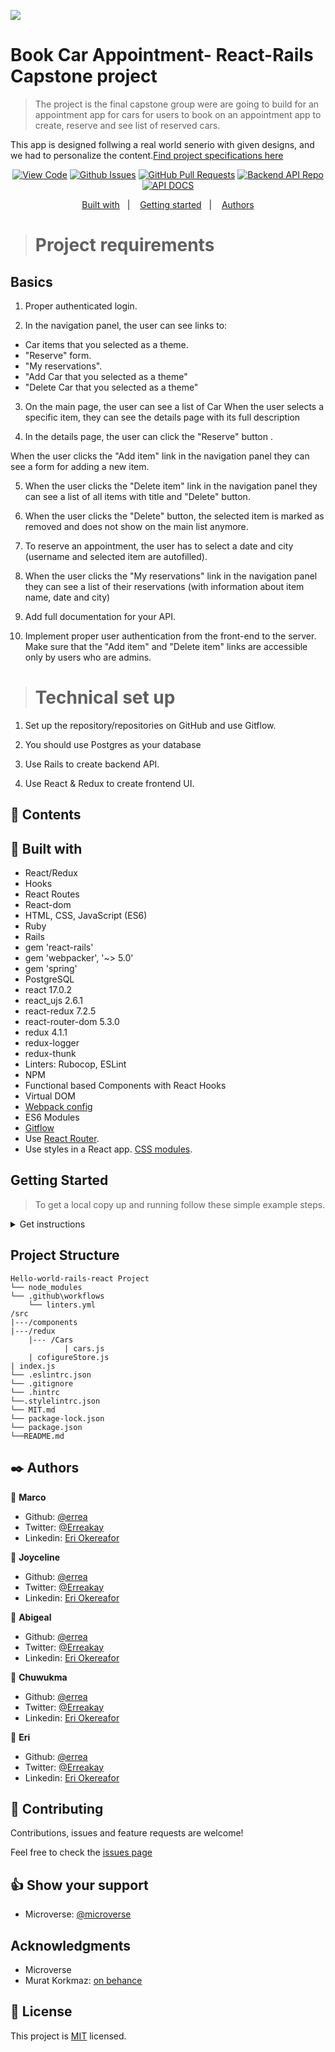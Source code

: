 
![](https://img.shields.io/badge/Microverse-blueviolet)

# Book Car Appointment- React-Rails Capstone project 

> The project is the final capstone group were are going to build for an appointment app for cars for users to book on an appointment app to create, reserve and see list of reserved cars. 

  
This app is designed follwing a real world senerio with given designs, and we had to personalize the content.[Find project specifications here](https://github.com/microverseinc/curriculum-final-capstone/blob/main/projects/business_requirements.md)


<div align="center">

[![View Code](https://img.shields.io/badge/View%20-Code-green)](https://github.com/mrigorir/group-final-capstone-react)
[![Github Issues](https://img.shields.io/badge/Github%20-Issues-red)](https://github.com/mrigorir/group-final-capstone-react/issues)
[![GitHub Pull Requests](https://img.shields.io/badge/GitHub-Pull%20Requests-blue)](https://github.com/errea/Hello-world-rails-react/pull/1)
[![Backend API Repo](https://img.shields.io/badge/Backend-API%20Repo-purple)](https://github.com/ccobasi/group-final-capstone)
[![API DOCS](https://img.shields.io/badge/API-Documentation%50-yellow)]()

</div>

<p align="center">
<a href="#with">Built with</a>&nbsp;&nbsp;&nbsp;|&nbsp;&nbsp;&nbsp;
<a href="#gs">Getting started</a>&nbsp;&nbsp;&nbsp;|&nbsp;&nbsp;&nbsp;
<a href="#author">Authors</a>
</p>


># Project requirements
  ## Basics

1. Proper authenticated login.

2. In the navigation panel, the user can see links to:

* Car items that you selected as a theme.
* "Reserve" form.
* "My reservations".
* "Add Car that you selected as a theme"
* "Delete  Car that you selected as a theme" 


3. On the main page, the user can see a list of Car
When the user selects a specific item, they can see the details page with its full description

4. In the details page, the user can click the "Reserve" button .

When the user clicks the "Add item" link in the navigation panel they can see a form for adding a new item.

5. When the user clicks the "Delete item" link in the navigation panel they can see a list of all items with title and "Delete" button.
   
6. When the user clicks the "Delete" button, the selected item is marked as removed and does not show on the main list anymore.
   
7. To reserve an appointment, the user has to select a date and city (username and selected item are autofilled).


8. When the user clicks the "My reservations" link in the navigation panel they can see a list of their reservations (with information about item name, date and city)

9. Add full documentation for your API.

10. Implement proper user authentication from the front-end to the server.
Make sure that the "Add item" and "Delete item" links are accessible only by users who are admins.

># Technical set up
1. Set up the repository/repositories on GitHub and use Gitflow.
   
2. You should use Postgres as your database
   
3. Use Rails to create backend API.
   
4. Use React & Redux to create frontend UI.

## 📝 Contents
 
## 🔧 Built with<a name = "with"></a>


- React/Redux
- Hooks
- React Routes
- React-dom
- HTML, CSS, JavaScript (ES6)
- Ruby
- Rails
- gem 'react-rails'
- gem 'webpacker', '~> 5.0'
- gem 'spring'
- PostgreSQL
- react 17.0.2
- react_ujs 2.6.1
- react-redux 7.2.5
- react-router-dom 5.3.0
- redux 4.1.1
- redux-logger
- redux-thunk
- Linters: Rubocop, ESLint
- NPM
- Functional based Components with React Hooks 
- Virtual DOM
- [Webpack config](hhttps://webpack.js.org/guides/getting-started/)
- ES6 Modules 
- [Gitflow](https://github.com/microverseinc/curriculum-transversal-skills/blob/main/git-github/articles/gitflow.md)
- Use [React Router](https://reactrouter.com/).
- Use styles in a React app. [CSS modules](https://github.com/css-modules/css-modules).
## Getting Started <a name = "gs"></a>
> To get a local copy up and running follow these simple example steps.

<details>
  <summary>Get instructions</summary>

  ### Database Setup

- In your terminal, while in the root dir of your Rails project, type <code>bin/rails db:setup</code> to create your local databases, load the schema, and initialize with the seed data.

## Usage

1. In your terminal, run <code>bin/rails server</code> while inside the root directory of the repository files
2. Go to your browser of choice and enter this URL: [http://localhost:3000](http://localhost:3000)
3. \[Optional\] if you want to make changes to the JavaScript file and see changes immediately, run `./bin/webpack-dev-server`
4. Refresh the page to see a different greeting message! 😸

**Note:<br>_ These commands will not stop on their own. If you change something in your project files, it will recompile and reload the page in your browser. To exit, hit "ctrl + c"_**

## Linters
To run the linters included in this repository, go to the root directory of your repository and copy/paste the following commands into your terminal:
(**Note:** Make sure you run `npm install` before you do this)
- for ESlint, `npx eslint <path of file>`
- for Rubocop, `rubocop .`

```
$ cd <folder>
```

~~~bash
$ git clone https://github.com/errea/Hello-world-rails-react.git
$ cd Hello-world-rails-react
~~~

Run `bundle Install` to install the node modules and webpacker.

Run `yarn build` to build the bundler.

Run `yarn start`  opens on `http://localhost:8080/` in your browser.

## Set up
* Open your terminal and locate the folder you want to clone the repository and follow the steps above to install

</details>



## Project Structure

    Hello-world-rails-react Project
    └── node_modules
    └── .github\workflows
        └── linters.yml
    /src
    |---/components
    |---/redux
        |--- /Cars
                | cars.js
        | cofigureStore.js
    | index.js
    └── .eslintrc.json
    └── .gitignore
    └── .hintrc
    └──.stylelintrc.json
    └── MIT.md
    └── package-lock.json
    └── package.json
    └──README.md

## ✒️  Authors <a name = "author"></a>


👤 **Marco**

- Github: [@errea](https://github.com/errea)
- Twitter: [@Erreakay](https://github.com/errea)
- Linkedin: [Eri Okereafor](https://www.linkedin.com/in/eri-ngozi-okereafor/)
  
👤 **Joyceline**

- Github: [@errea](https://github.com/errea)
- Twitter: [@Erreakay](https://github.com/errea)
- Linkedin: [Eri Okereafor](https://www.linkedin.com/in/eri-ngozi-okereafor/)

👤 **Abigeal**

- Github: [@errea](https://github.com/errea)
- Twitter: [@Erreakay](https://github.com/errea)
- Linkedin: [Eri Okereafor](https://www.linkedin.com/in/eri-ngozi-okereafor/)
  
👤 **Chuwukma**

- Github: [@errea](https://github.com/errea)
- Twitter: [@Erreakay](https://github.com/errea)
- Linkedin: [Eri Okereafor](https://www.linkedin.com/in/eri-ngozi-okereafor/)

👤 **Eri**

- Github: [@errea](https://github.com/errea)
- Twitter: [@Erreakay](https://github.com/errea)
- Linkedin: [Eri Okereafor](https://www.linkedin.com/in/eri-ngozi-okereafor/)
  
## 🤝 Contributing

Contributions, issues and feature requests are welcome!

Feel free to check the [issues page](https://github.com/mrigorir/group-final-capstone-react/issues)
## 👍 Show your support

- Microverse: [@microverse](https://www.microverse.org/)
  

## Acknowledgments

- Microverse
- Murat Korkmaz: [on behance](https://www.behance.net/muratk)

## 📝 License

This project is [MIT](./MIT.md) licensed.
